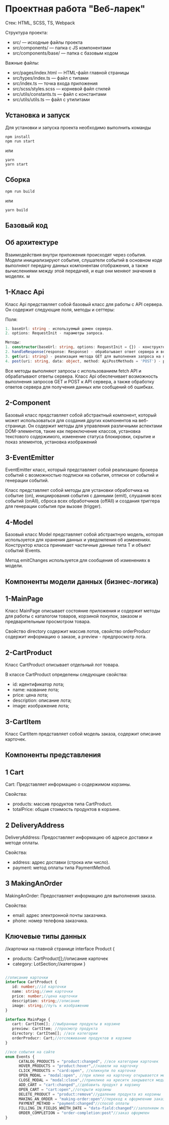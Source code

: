 # Проектная работа "Веб-ларек"

Стек: HTML, SCSS, TS, Webpack

Структура проекта:

- src/ — исходные файлы проекта
- src/components/ — папка с JS компонентами
- src/components/base/ — папка с базовым кодом

Важные файлы:

- src/pages/index.html — HTML-файл главной страницы
- src/types/index.ts — файл с типами
- src/index.ts — точка входа приложения
- src/scss/styles.scss — корневой файл стилей
- src/utils/constants.ts — файл с константами
- src/utils/utils.ts — файл с утилитами

## Установка и запуск

Для установки и запуска проекта необходимо выполнить команды

```
npm install
npm run start
```

или

```
yarn
yarn start
```

## Сборка

```
npm run build
```

или

```
yarn build
```

## Базовый код

## Об архитектуре 

Взаимодействия внутри приложения происходят через события. Модели инициализируют события, слушатели событий в основном коде выполняют передачу данных компонентам отображения, а также вычислениями между этой передачей, и еще они меняют значения в моделях.
м

## 1-Класс Api

Класс Api представляет собой базовый класс для работы с API сервера. Он содержит следующие поля, методы и сеттеры:

Поля:
```ts
1. baseUrl: string - используемый домен сервера.
2. options: RequestInit - параметры запроса.

Методы:
1. constructor(baseUrl: string, options: RequestInit = {}) - конструктор класса, принимает базовый URL сервера и параметры запроса.
2. handleResponse(response: Response) - обрабатывает ответ сервера и возвращает либо полученные данные JSON, либо сообщение об ошибке.
3. get(uri: string) - реализация метода GET для выполнения запроса на получение данных с сервера.
4. post(uri: string, data: object, method: ApiPostMethods = 'POST') - реализация метода POST для передачи данных на сервер.
```
Все методы выполняют запросы с использованием fetch API и обрабатывают ответы сервера. Класс Api обеспечивает возможность выполнения запросов GET и POST к API сервера, а также обработку ответов сервера для получения данных или сообщений об ошибках.

## 2-Component

Базовый класс представляет собой абстрактный компонент, который может использоваться для создания других компонентов на веб-странице. Он содержит методы для управления различными аспектами DOM-элементов, такие как переключение классов, установка текстового содержимого, изменение статуса блокировки, скрытие и показ элементов, установка изображений

## 3-EventEmitter

EventEmitter класс, который представляет собой реализацию брокера событий с возможностью подписки на события, отписки от событий и генерации событий.

Класс представляет собой методы для установки обработчика на событие (on), инициирования события с данными (emit), слушания всех событий (onAll), сброса всех обработчиков (offAll) и создания триггера для генерации события при вызове (trigger).

## 4-Model

Базовый класс Model представляет собой абстрактную модель, которая используется для хранения данных и уведомления об изменениях. Конструктор класса принимает частичные данные типа T и объект событий IEvents.

Метод emitChanges используется для сообщения об изменениях в модели.

## Компоненты модели данных (бизнес-логика)

## 1-MainPage

Класс MainPage описывает состояние приложения и содержит методы для работы с каталогом товаров, корзиной покупок, заказом и предварительным просмотром товара.

Свойство directory содержит массив лотов, свойство orderProducr содержит информацию о заказе, а preview - предпросмотр лота.

## 2-CartProduct

Класс CartProduct описывает отдельный лот товара.

В классе CartProduct определены следующие свойства:

- id: идентификатор лота;
- name: название лота;
- price: цена лота;
- description: описание лота;
- image: изображение лота;

## 3-CartItem

Класс CartItem представляет собой модель заказа, содержит описание карточек.

## Компоненты представления

## 1 Cart

Cart:
Представляет информацию о содержимом корзины.

 Свойства:
  - products: массив продуктов типа CartProduct.
  - totalPrice: общая стоимость продуктов в корзине.

## 2 DeliveryAddress

DeliveryAddress:
Предоставляет информацию об адресе доставки и методе оплаты.

 Свойства:
  - address: адрес доставки (строка или число).
  - payment: метод оплаты типа PaymentMethod.

## 3 MakingAnOrder

MakingAnOrder:
Предоставляет информацию для выполнения заказа.

 Свойства:
  - email: адрес электронной почты заказчика.
  - phone: номер телефона заказчика.

## Ключевые типы данных
//карточки на главной странице
interface Product {
  - products: CartProduct[];//описание карточек
  - category: LotSection;//категории
}

```ts

//описание карточки 
interface CartProduct {
   id: number;//id карточки
   name: string;//имя карточки
   price: number;//цена карточки 
   description: string;//описание 
   image: string;//путь к изображению
}

interface MainPage {
   cart: CartItem[]; //выбранные продукты в корзине
   preview: CartItem; //просмотр продукта
   directory: CartItem[]; //все категории
   orderProducr: Cart;//отслеживание продуктов в корзине
}
```

```ts
//все события на сайте
enum Events {
      CATALOG_PRODUCTS = "product:changed", //все категории карточек
      HOVER_PRODUCTS = "product:hover",//навели на карточку
      CLICK_PRODUCTS = "card:open", //кликнули по карточке
      OPEN_MODAL = "modal:open", //при клике на карточку открывается модальное окно
      CLOSE_MODAL = "modal:close",//приклике на креситк закрывется модальное окно
      ADD_CART = "cart:changed",//добавить продукт в корзину
      OPEN_CART = "cart:open",//открыти корзины
      DELETE_PRODUCT = "product:remove"//удаление продукта из корзины
      MAKING_AN_ORDER = "making-order:open"//переход к оформлению заказа
      PAYMENT_METHOD = "payment:changed"//способ оплаты
      FILLING_IN_FIELDS_WHITH_DATE = "data-field:changed"//заполняем поля данными 
      ORDER_COMPLETION = "order-completion:post"//заказ оформлен
}
```